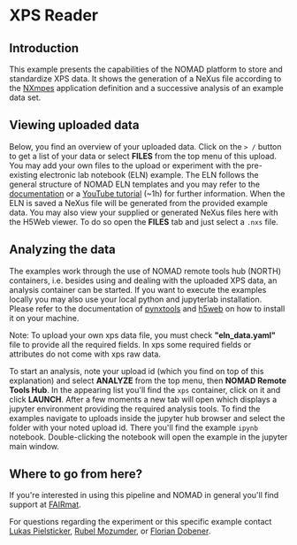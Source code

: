 # XPS Reader

## Introduction

This example presents the capabilities of the NOMAD platform to store and standardize XPS data. It shows the generation of a NeXus file according to the [NXmpes](https://manual.nexusformat.org/classes/contributed_definitions/NXmpes.html#nxmpes) application definition and a successive analysis of an example data set.

## Viewing uploaded data

Below, you find an overview of your uploaded data.
Click on the `> /` button to get a list of your data or select **FILES** from the top menu of this upload.
You may add your own files to the upload or experiment with the pre-existing electronic lab notebook (ELN) example.
The ELN follows the general structure of NOMAD ELN templates and you may refer to the [documentation](https://nomad-lab.eu/prod/v1/staging/docs/archive.html) or a [YouTube tutorial](https://youtu.be/o5ETHmGmnaI) (~1h)
for further information.
When the ELN is saved a NeXus file will be generated from the provided example data.
You may also view your supplied or generated NeXus files here with the H5Web viewer.
To do so open the **FILES** tab and just select a `.nxs` file.

## Analyzing the data

The examples work through the use of NOMAD remote tools hub (NORTH) containers, i.e. besides using and dealing with the uploaded XPS data, an analysis container can be started. If you want to execute the examples locally you may also use your local python and jupyterlab installation. Please refer to the documentation of [pynxtools](https://github.com/FAIRmat-NFDI/pynxtools.git) and [h5web](https://github.com/silx-kit/h5web) on how to install it on your machine.

Note: To upload your own xps data file, you must check  **"eln_data.yaml"** file to provide all the required fields. In xps some required fields or attributes do not come with xps raw data. 

To start an analysis, note your upload id (which you find on top of this explanation) and select **ANALYZE** from the top menu, then **NOMAD Remote Tools Hub**.
In the appearing list you'll find the `xps` container, click on it and click **LAUNCH**.
After a few moments a new tab will open which displays a jupyter environment providing the required analysis tools.
To find the examples navigate to uploads inside the jupyter hub browser and select the folder with your noted upload id.
There you'll find the example `ipynb` notebook.
Double-clicking the notebook will open the example in the jupyter main window.

## Where to go from here?

If you're interested in using this pipeline and NOMAD in general you'll find support at [FAIRmat](https://www.fairmat-nfdi.eu/fairmat/consortium).

For questions regarding the experiment or this specific example contact [Lukas Pielsticker](https://www.fairmat-nfdi.eu/fairmat/fairmat_/fairmatteam), [Rubel Mozumder](https://www.fairmat-nfdi.eu/fairmat/fairmat_/fairmatteam), or [Florian Dobener](https://www.fairmat-nfdi.eu/fairmat/fairmat_/fairmatteam).
